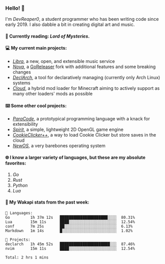 ### Hello! 👋

I'm _DevReaper0_, a student programmer who has been writing code since early 2019. I also dabble a bit in creating digital art and music.

#### 📖 Currently reading: *Lord of Mysteries*.

#### 💻 My current main projects:

-   _[Libra](https://github.com/LibraMusic)_, a new, open, and extensible music service
-   _[Nova](https://github.com/LibraMusic/Nova)_, a [GoReleaser](https://github.com/goreleaser/goreleaser) fork with additional features and some breaking changes
-   _[DeclArch](https://github.com/DevReaper0/declarch)_, a tool for declaratively managing (currently only Arch Linux) systems
-   _[Cloud](https://github.com/CloudLoaderMC/CloudLoader)_, a hybrid mod loader for Minecraft aiming to actively support as many other loaders' mods as possible

#### ⌨️ Some other cool projects:

-   _[ParaCode](https://github.com/ParaCodeLang/ParaCode)_, a prototypical programming language with a knack for extensibility
-   _[Spirit](https://gitlab.com/DevReaper0/SpiritEngine)_, a simple, lightweight 2D OpenGL game engine
-   _[CookieClicker++](https://github.com/DevReaper0/CookieClickerPlusPlus)_, a way to load Cookie Clicker but store saves in the cloud
-   _[NewOS](https://github.com/DevReaper0/NewOS)_, a very barebones operating system

#### 🌐 I know a larger variety of languages, but these are my absolute favorites:

1. _Go_
2. _Rust_
3. _Python_
4. _Lua_

#### 📡 My Wakapi stats from the past week:

```text
💾 Languages:
Go         1h 37m 12s   █████████████████████░░░░  80.31%
Lua        15m 11s      ████░░░░░░░░░░░░░░░░░░░░░  12.54%
conf       7m 25s       ██░░░░░░░░░░░░░░░░░░░░░░░  6.13%
Markdown   1m 14s       █░░░░░░░░░░░░░░░░░░░░░░░░  1.02%

💼 Projects:
declarch   1h 45m 52s   ██████████████████████░░░  87.46%
nvim       15m 11s      ████░░░░░░░░░░░░░░░░░░░░░  12.54%

Total: 2 hrs 1 mins
```
